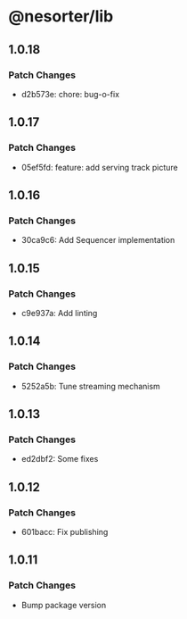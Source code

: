 # @nesorter/lib

## 1.0.18

### Patch Changes

- d2b573e: chore: bug-o-fix

## 1.0.17

### Patch Changes

- 05ef5fd: feature: add serving track picture

## 1.0.16

### Patch Changes

- 30ca9c6: Add Sequencer implementation

## 1.0.15

### Patch Changes

- c9e937a: Add linting

## 1.0.14

### Patch Changes

- 5252a5b: Tune streaming mechanism

## 1.0.13

### Patch Changes

- ed2dbf2: Some fixes

## 1.0.12

### Patch Changes

- 601bacc: Fix publishing

## 1.0.11

### Patch Changes

- Bump package version
